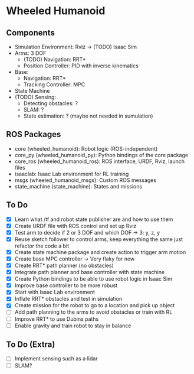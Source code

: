 # Wheeled Humanoid

## Components

- Simulation Environment: Rviz -> (TODO) Isaac Sim
- Arms: 3 DOF
  - (TODO) Navigation: RRT*
  - Position Controller: PID with inverse kinematics
- Base:
  - Navigation: RRT*
  - Tracking Controller: MPC
- State Machine
- (TODO) Sensing:
  - Detecting obstacles: ?
  - SLAM: ?
  - State estimation: ? (maybe not needed in sumulation)

## ROS Packages

- core (wheeled_humanoid): Robot logic (ROS-independent)
- core_py (wheeled_humanoid_py): Python bindings of the core package
- core_ros (wheeled_humanoid_ros): ROS interface, URDF, Rviz, launch files
- isaaclab: Isaac Lab environment for RL training
- msgs (wheeled_humanoid_msgs): Custom ROS messages
- state_machine (state_machine): States and missions


## To Do

- [x] Learn what /tf and robot state publisher are and how to use them
- [x] Create URDF file with ROS control and set up Rviz
- [x] Test arm to decide if 2 or 3 DOF and which DOF -> 3: y, z, y
- [x] Reuse sketch follower to control arms, keep everything the same just refactor the code a bit
- [x] Create state machine package and create action to trigger arm motion
- [x] Create base MPC controller -> Very flaky for now
- [x] Create RRT* path planner (no obstacles)
- [x] Integrate path planner and base controller with state machine
- [x] Create Python bindings to be able to use robot logic in Isaac Sim
- [x] Improve base controller to be more robust
- [x] Start with Isaac Lab environment
- [x] Inflate RRT* obstacles and test in simulation
- [x] Create mission for the robot to go to a location and pick up object
- [ ] Add path planning to the arms to avoid obstacles or train with RL
- [ ] Improve RRT* to use Dubins paths
- [ ] Enable gravity and train robot to stay in balance

## To Do (Extra)

- [ ] Implement sensing such as a lidar
- [ ] SLAM?